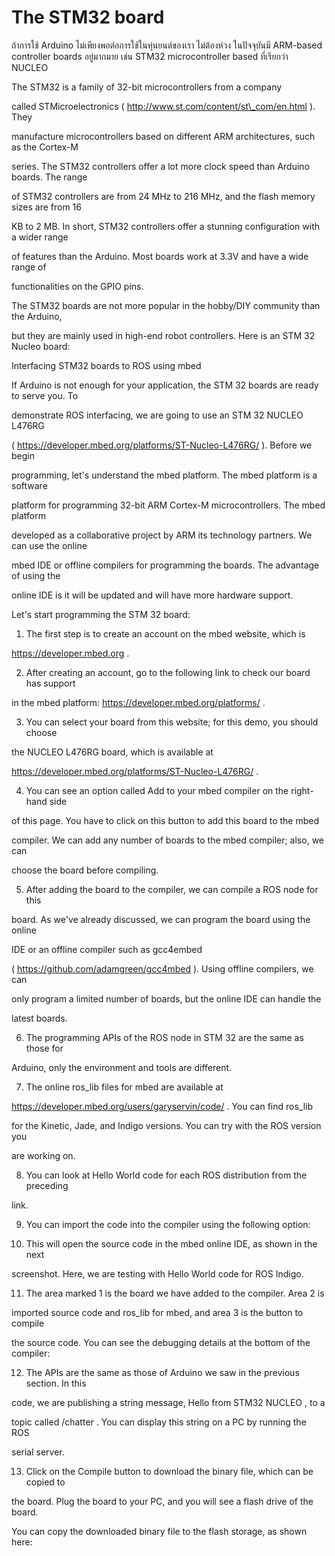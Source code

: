 # The STM32 board

ถ้าการใช้ Arduino ไม่เพียงพอต่อการใช้ในหุ่นยนต์ของเรา ไม่ต้องห่วง ในปัจจุบันมี ARM-based controller boards อยู่มากมาย เช่น STM32 microcontroller based ที่เรียกว่า NUCLEO

The STM32 is a family of 32-bit microcontrollers from a company

called STMicroelectronics \( http://www.st.com/content/st\_com/en.html \). They

manufacture microcontrollers based on different ARM architectures, such as the Cortex-M

series. The STM32 controllers offer a lot more clock speed than Arduino boards. The range

of STM32 controllers are from 24 MHz to 216 MHz, and the flash memory sizes are from 16

KB to 2 MB. In short, STM32 controllers offer a stunning configuration with a wider range

of features than the Arduino. Most boards work at 3.3V and have a wide range of

functionalities on the GPIO pins.



The STM32 boards are not more popular in the hobby/DIY community than the Arduino,

but they are mainly used in high-end robot controllers. Here is an STM 32 Nucleo board:



Interfacing STM32 boards to ROS using mbed

If Arduino is not enough for your application, the STM 32 boards are ready to serve you. To

demonstrate ROS interfacing, we are going to use an STM 32 NUCLEO L476RG

\( https://developer.mbed.org/platforms/ST-Nucleo-L476RG/ \). Before we begin

programming, let's understand the mbed platform. The mbed platform is a software

platform for programming 32-bit ARM Cortex-M microcontrollers. The mbed platform

developed as a collaborative project by ARM its technology partners. We can use the online

mbed IDE or offline compilers for programming the boards. The advantage of using the

online IDE is it will be updated and will have more hardware support.



Let's start programming the STM 32 board:

1. The first step is to create an account on the mbed website, which is

https://developer.mbed.org .

2. After creating an account, go to the following link to check our board has support

in the mbed platform: https://developer.mbed.org/platforms/ .

3. You can select your board from this website; for this demo, you should choose

the NUCLEO L476RG board, which is available at

https://developer.mbed.org/platforms/ST-Nucleo-L476RG/ .

4. You can see an option called Add to your mbed compiler on the right-hand side

of this page. You have to click on this button to add this board to the mbed

compiler. We can add any number of boards to the mbed compiler; also, we can

choose the board before compiling.

5. After adding the board to the compiler, we can compile a ROS node for this

board. As we've already discussed, we can program the board using the online

IDE or an offline compiler such as gcc4embed

\( https://github.com/adamgreen/gcc4mbed \). Using offline compilers, we can

only program a limited number of boards, but the online IDE can handle the

latest boards.

6. The programming APIs of the ROS node in STM 32 are the same as those for

Arduino, only the environment and tools are different.

7. The online ros\_lib files for mbed are available at

https://developer.mbed.org/users/garyservin/code/ . You can find ros\_lib

for the Kinetic, Jade, and Indigo versions. You can try with the ROS version you

are working on.

8. You can look at Hello World code for each ROS distribution from the preceding

link.

9. You can import the code into the compiler using the following option:

10. This will open the source code in the mbed online IDE, as shown in the next

screenshot. Here, we are testing with Hello World code for ROS Indigo.

11. The area marked 1 is the board we have added to the compiler. Area 2 is

imported source code and ros\_lib for mbed, and area 3 is the button to compile

the source code. You can see the debugging details at the bottom of the compiler:



12. The APIs are the same as those of Arduino we saw in the previous section. In this

code, we are publishing a string message, Hello from STM32 NUCLEO , to a

topic called /chatter . You can display this string on a PC by running the ROS

serial server.

13. Click on the Compile button to download the binary file, which can be copied to

the board. Plug the board to your PC, and you will see a flash drive of the board.

You can copy the downloaded binary file to the flash storage, as shown here:

